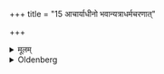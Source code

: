 +++
title = "15 आचार्याधीनो भवान्यत्राधर्मचरणात्"

+++

<details><summary>मूलम्</summary>

आचार्याधीनो भवान्यत्राधर्मचरणात् १५
</details>

<details><summary>Oldenberg</summary>

15. 'Obey thy teacher, except in sinful conduct.
</details>
